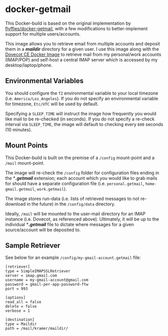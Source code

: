 # docker-getmail
This Docker-build is based on the original implementation by  [flyffies/docker-getmail](https://github.com/Flyffies/docker-getmail), with a few modifications to better-implement support for multiple users/accounts.

This image allows you to retrieve email from multiple accounts and deposit them in a ***maildir*** directory for a given user.  I use this image along with the [Dovecot CE Docker Image](https://hub.docker.com/r/dovecot/dovecot/) to retrieve mail from my personal/work accounts (IMAP/POP) and self-host a central IMAP server which is accessed by my desktop/laptop/phone.

## Environmental Variables
You should configure the `TZ` environmental variable to your local timezone (i.e. `America/Los_Angeles`).  If you do not specify an environmental variable for timezone, `Etc/UTC` will be used by default.

Specifying a `SLEEP_TIME` will instruct the image how frequently you would like mail to be re-checked (in seconds).  If you do not specify a re-check interval via `SLEEP_TIME`, the image will default to checking every `600` seconds (10 minutes).

## Mount Points
This Docker-build is built on the premise of a `/config` mount-point and a `/mail` mount-point.

The image will re-check the `/config` folder for configuration files ending in the ****.getmail*** extension; each account which you would like to grab mails for should have a separate configuration file (i.e. `personal.getmail`, `home-gmail.getmail`, `work.getmail`).

The image stores run-data (i.e. lists of retrieved messages to not re-download in the future) in the `/config/data` directory.

Ideally, `/mail` will be mounted to the user-mail directory for an IMAP instance (i.e. Dovecot, as referenced above).  Ultimately, it will be up to the individual ****.getmail*** file to dictate where messages for a given source/account will be deposited to.

## Sample Retriever
See below for an example `/config/my-gmail-account.getmail` file:

    [retriever]
    type = SimpleIMAPSSLRetriever
    server = imap.gmail.com
    username = my-gmail-account@gmail.com
    password = gmail-per-app-password-ftw
    port = 993
    
    [options]
    read_all = false
    delete = false
    verbose = 1
    
    [destination]
    type = Maildir
    path = /mail/kramer/maildir/
